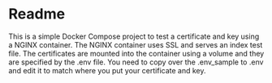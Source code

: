 # Readme

This is a simple Docker Compose project to test a certificate and key using a NGINX container. The NGINX container uses SSL and serves an index test file. The certificates are mounted into the container using a volume and they are specified by the .env file. You need to copy over the .env_sample to .env and edit it to match where you put your certificate and key.

